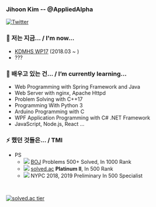 <!--
Template?!

- 🔭 I’m currently working on ...
- 🌱 I’m currently learning ...
- 👯 I’m looking to collaborate on ...
- 🤔 I’m looking for help with ...
- 💬 Ask me about ...
- 📫 How to reach me: ...
- 😄 Pronouns: ...
- ⚡ Fun fact: ...
-->

### Jihoon Kim -- @AppliedAlpha

[![Twitter](https://img.shields.io/badge/-Twitter-1877f2?style=flat-square&logo=twitter&logoColor=white&link=https://twitter.com/aria_applied/)](https://twitter.com/aria_applied/)

<!--
[![My Github Stats](https://github-readme-stats.vercel.app/api?username=AppliedAlpha&show_icons=true&hide_border=true)](https://github.com/AppliedAlpha)
-->

### 🔭 저는 지금... / I'm now...
- [KDMHS WP17](http://dimigo.hs.kr) (2018.03 ~ )
- ???

### 🌱 배우고 있는 건... / I’m currently learning...
- Web Programming with Spring Framework and Java
- Web Server with nginx, Apache Httpd
- Problem Solving with C++17
- Programming With Python 3
- Arduino Programming with C
- WPF Application Programming with C# .NET Framework
- JavaScript, Node.js, React ...

### ⚡ 했던 것들은... / TMI
- PS
  - ![](https://via.placeholder.com/15/0076C0/000000?text=+) [BOJ](https://www.acmicpc.net/user/applied7076) Problems 500+ Solved, In 1000 Rank
  - ![](https://via.placeholder.com/15/27E2A4/000000?text=+) [solved.ac](https://solved.ac/profile/applied7076) **Platinum II**, In 500 Rank
  - ![](https://via.placeholder.com/15/A702FF/000000?text=+) NYPC 2018, 2019 Preliminary In 500 Specialist

<br />

[![solved.ac tier](http://mazassumnida.wtf/api/generate_badge?boj=applied7076)](https://solved.ac/applied7076) <!-- Thx to SkyLightQP -->
